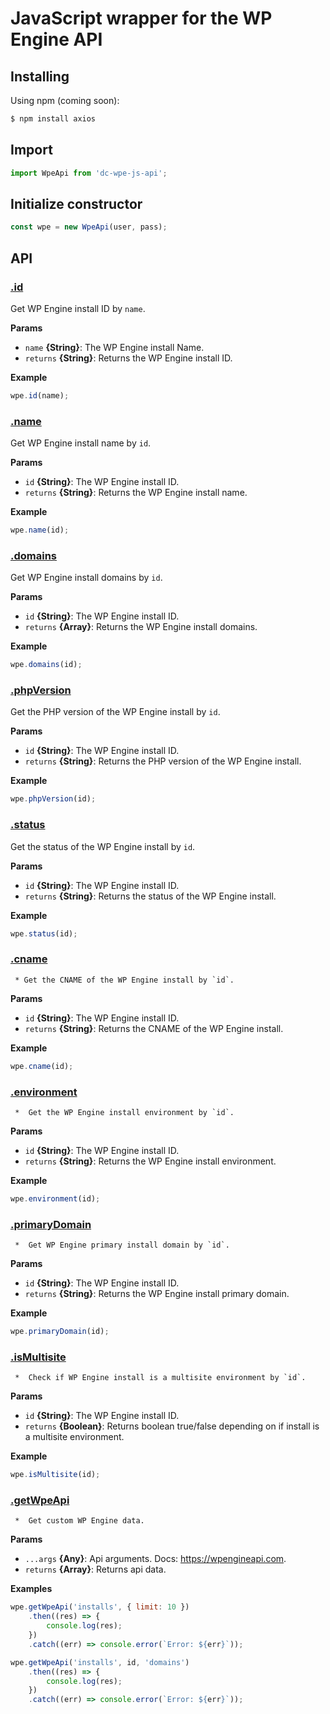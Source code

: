 # JavaScript wrapper for the WP Engine API

## Installing

Using npm (coming soon):

```bash
$ npm install axios
```

## Import

```js
import WpeApi from 'dc-wpe-js-api';
```

## Initialize constructor

```js
const wpe = new WpeApi(user, pass);
```

## API

### [.id](index.js#L25)

Get WP Engine install ID by `name`.

**Params**

-   `name` **{String}**: The WP Engine install Name.
-   `returns` **{String}**: Returns the WP Engine install ID.

**Example**

```js
wpe.id(name);
```

### [.name](index.js#L40)

Get WP Engine install name by `id`.

**Params**

-   `id` **{String}**: The WP Engine install ID.
-   `returns` **{String}**: Returns the WP Engine install name.

**Example**

```js
wpe.name(id);
```

### [.domains](index.js#L51)

Get WP Engine install domains by `id`.

**Params**

-   `id` **{String}**: The WP Engine install ID.
-   `returns` **{Array}**: Returns the WP Engine install domains.

**Example**

```js
wpe.domains(id);
```

### [.phpVersion](index.js#L65)

Get the PHP version of the WP Engine install by `id`.

**Params**

-   `id` **{String}**: The WP Engine install ID.
-   `returns` **{String}**: Returns the PHP version of the WP Engine install.

**Example**

```js
wpe.phpVersion(id);
```

### [.status](index.js#L76)

Get the status of the WP Engine install by `id`.

**Params**

-   `id` **{String}**: The WP Engine install ID.
-   `returns` **{String}**: Returns the status of the WP Engine install.

**Example**

```js
wpe.status(id);
```

### [.cname](index.js#L87)

     * Get the CNAME of the WP Engine install by `id`.

**Params**

-   `id` **{String}**: The WP Engine install ID.
-   `returns` **{String}**: Returns the CNAME of the WP Engine install.

**Example**

```js
wpe.cname(id);
```

### [.environment](index.js#L98)

     *  Get the WP Engine install environment by `id`.

**Params**

-   `id` **{String}**: The WP Engine install ID.
-   `returns` **{String}**: Returns the WP Engine install environment.

**Example**

```js
wpe.environment(id);
```

### [.primaryDomain](index.js#L109)

     *  Get WP Engine primary install domain by `id`.

**Params**

-   `id` **{String}**: The WP Engine install ID.
-   `returns` **{String}**: Returns the WP Engine install primary domain.

**Example**

```js
wpe.primaryDomain(id);
```

### [.isMultisite](index.js#L120)

     *  Check if WP Engine install is a multisite environment by `id`.

**Params**

-   `id` **{String}**: The WP Engine install ID.
-   `returns` **{Boolean}**: Returns boolean true/false depending on if install is a multisite environment.

**Example**

```js
wpe.isMultisite(id);
```

### [.getWpeApi](index.js#L131)

     *  Get custom WP Engine data.

**Params**

-   `...args` **{Any}**: Api arguments. Docs: https://wpengineapi.com.
-   `returns` **{Array}**: Returns api data.

**Examples**

```js
wpe.getWpeApi('installs', { limit: 10 })
	.then((res) => {
		console.log(res);
	})
	.catch((err) => console.error(`Error: ${err}`));
```

```js
wpe.getWpeApi('installs', id, 'domains')
	.then((res) => {
		console.log(res);
	})
	.catch((err) => console.error(`Error: ${err}`));
```
